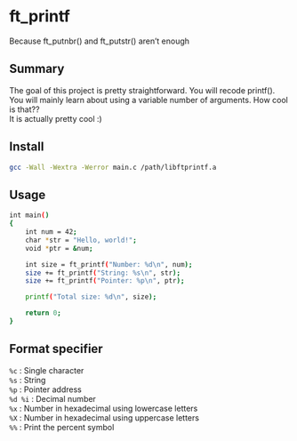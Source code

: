 # ft_printf
Because ft_putnbr() and ft_putstr() aren’t enough

## Summary
The goal of this project is pretty straightforward. You will recode printf().  
You will mainly learn about using a variable number of arguments. How cool is that??  
It is actually pretty cool :)

## Install
```sh
gcc -Wall -Wextra -Werror main.c /path/libftprintf.a
```

## Usage
```sh
int main()
{
    int num = 42;
    char *str = "Hello, world!";
    void *ptr = &num;

    int size = ft_printf("Number: %d\n", num);
    size += ft_printf("String: %s\n", str);
    size += ft_printf("Pointer: %p\n", ptr);

    printf("Total size: %d\n", size);

    return 0;
}
```

## Format specifier
`%c` : Single character  
`%s` : String  
`%p` : Pointer address  
`%d %i` : Decimal number  
`%x` : Number in hexadecimal using lowercase letters  
`%X` : Number in hexadecimal using uppercase letters  
`%%` : Print the percent symbol
